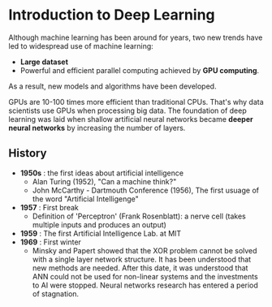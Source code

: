 # Introduction to Deep Learning

Although machine learning has been around for years, two new trends have led to widespread use of machine learning:
* **Large dataset**
* Powerful and efficient parallel computing achieved by **GPU computing**.

As a result, new models and algorithms have been developed.

GPUs are 10-100 times more efficient than traditional CPUs. That's why data scientists use GPUs when processing big data.
The foundation of deep learning was laid when shallow artificial neural networks became **deeper neural networks** by increasing the number of layers.

## History
* **1950s** : the first ideas about artificial intelligence
  * Alan Turing (1952), "Can a machine think?"
  * John McCarthy - Dartmouth Conference (1956), The first usuage of the word "Artificial Intelligenge"
* **1957** : First break
  * Definition of 'Perceptron' (Frank Rosenblatt): a nerve cell (takes multiple inputs and produces an output)
* **1959** : The first Artificial Intelligence Lab. at MIT
* **1969** : First winter
  * Minsky and Papert showed that the XOR problem cannot be solved with a single layer network structure. It has been understood that new methods are needed. After this date, it was understood that ANN could not be used for non-linear systems and the investments to AI were stopped. Neural networks research has entered a period of stagnation.

